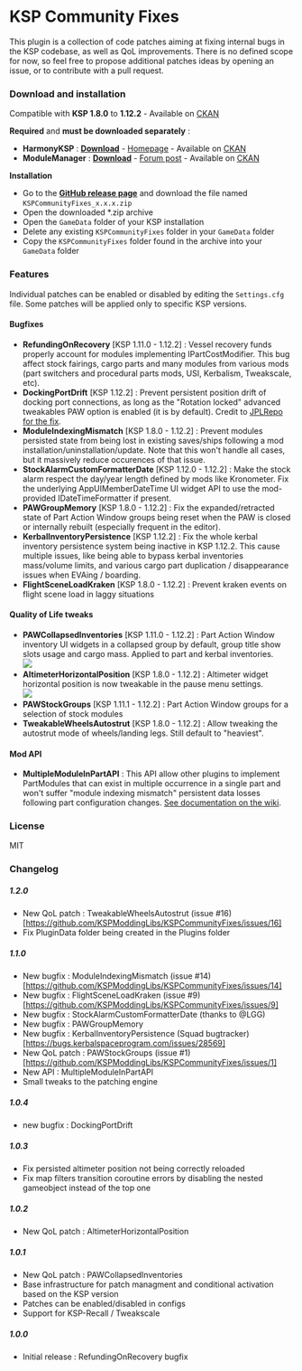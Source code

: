 # KSP Community Fixes

This plugin is a collection of code patches aiming at fixing internal bugs in the KSP codebase, as well as QoL improvements.
There is no defined scope for now, so feel free to propose additional patches ideas by opening an issue, or to contribute with a pull request.

### Download and installation

Compatible with **KSP 1.8.0** to **1.12.2** - Available on [CKAN]

**Required** and **must be downloaded separately** : 

- **HarmonyKSP** : **[Download](https://github.com/KSPModdingLibs/HarmonyKSP/releases)** - [Homepage](https://github.com/KSPModdingLibs/HarmonyKSP/) - Available on [CKAN]
- **ModuleManager** : **[Download](https://ksp.sarbian.com/jenkins/job/ModuleManager/lastSuccessfulBuild/artifact/)** - [Forum post](https://forum.kerbalspaceprogram.com/index.php?/topic/50533-18x-110x-module-manager-414-july-7th-2020-locked-inside-edition/) - Available on [CKAN]

**Installation**

- Go to the **[GitHub release page](https://github.com/KSPModdingLibs/KSPCommunityFixes/releases)** and download the file named `KSPCommunityFixes_x.x.x.zip`
- Open the downloaded *.zip archive
- Open the `GameData` folder of your KSP installation
- Delete any existing `KSPCommunityFixes` folder in your `GameData` folder
- Copy the `KSPCommunityFixes` folder found in the archive into your `GameData` folder

### Features

Individual patches can be enabled or disabled by editing the `Settings.cfg` file.
Some patches will be applied only to specific KSP versions.

#### Bugfixes

- **RefundingOnRecovery** [KSP 1.11.0 - 1.12.2] : Vessel recovery funds properly account for modules implementing IPartCostModifier. This bug affect stock fairings, cargo parts and many modules from various mods (part switchers and procedural parts mods, USI, Kerbalism, Tweakscale, etc).
- **DockingPortDrift** [KSP 1.12.2] : Prevent persistent position drift of docking port connections, as long as the "Rotation locked" advanced tweakables PAW option is enabled (it is by default). Credit to [JPLRepo for the fix](https://forum.kerbalspaceprogram.com/index.php?/topic/204248-*).
- **ModuleIndexingMismatch** [KSP 1.8.0 - 1.12.2] : Prevent modules persisted state from being lost in existing saves/ships following a mod installation/uninstallation/update. Note that this won't handle all cases, but it massively reduce occurences of that issue.
- **StockAlarmCustomFormatterDate** [KSP 1.12.0 - 1.12.2] : Make the stock alarm respect the day/year length defined by mods like Kronometer. Fix the underlying AppUIMemberDateTime UI widget API to use the mod-provided IDateTimeFormatter if present.
- **PAWGroupMemory** [KSP 1.8.0 - 1.12.2] : Fix the expanded/retracted state of Part Action Window groups being reset when the PAW is closed or internally rebuilt (especially frequent in the editor).
- **KerbalInventoryPersistence** [KSP 1.12.2] : Fix the whole kerbal inventory persistence system being inactive in KSP 1.12.2. This cause multiple issues, like being able to bypass kerbal inventories mass/volume limits, and various cargo part duplication / disappearance issues when EVAing / boarding.
- **FlightSceneLoadKraken** [KSP 1.8.0 - 1.12.2] : Prevent kraken events on flight scene load in laggy situations

#### Quality of Life tweaks 

- **PAWCollapsedInventories** [KSP 1.11.0 - 1.12.2] : Part Action Window inventory UI widgets in a collapsed group by default, group title show slots usage and cargo mass. Applied to part and kerbal inventories.\
![](https://github.com/KSPModdingLibs/KSPCommunityFixes/raw/master/Screenshots/PAWCollapsedInventories.gif)
- **AltimeterHorizontalPosition** [KSP 1.8.0 - 1.12.2] : Altimeter widget horizontal position is now tweakable in the pause menu settings.\
![](https://github.com/KSPModdingLibs/KSPCommunityFixes/raw/master/Screenshots/AltimeterHorizontalPosition.gif)
- **PAWStockGroups** [KSP 1.11.1 - 1.12.2] : Part Action Window groups for a selection of stock modules
- **TweakableWheelsAutostrut** [KSP 1.8.0 - 1.12.2] : Allow tweaking the autostrut mode of wheels/landing legs. Still default to "heaviest".

#### Mod API
- **MultipleModuleInPartAPI** : This API allow other plugins to implement PartModules that can exist in multiple occurrence in a single part and won't suffer "module indexing mismatch" persistent data losses following part configuration changes. [See documentation on the wiki](https://github.com/KSPModdingLibs/KSPCommunityFixes/wiki/MultipleModuleInPartAPI).

### License

MIT

### Changelog

##### 1.2.0
- New QoL patch : TweakableWheelsAutostrut (issue #16)[https://github.com/KSPModdingLibs/KSPCommunityFixes/issues/16]
- Fix PluginData folder being created in the Plugins folder

##### 1.1.0
- New bugfix : ModuleIndexingMismatch (issue #14)[https://github.com/KSPModdingLibs/KSPCommunityFixes/issues/14]
- New bugfix : FlightSceneLoadKraken (issue #9)[https://github.com/KSPModdingLibs/KSPCommunityFixes/issues/9]
- New bugfix : StockAlarmCustomFormatterDate (thanks to @LGG)
- New bugfix : PAWGroupMemory
- New bugfix : KerbalInventoryPersistence (Squad bugtracker)[https://bugs.kerbalspaceprogram.com/issues/28569]
- New QoL patch : PAWStockGroups (issue #1)[https://github.com/KSPModdingLibs/KSPCommunityFixes/issues/1]
- New API : MultipleModuleInPartAPI
- Small tweaks to the patching engine

##### 1.0.4
- new bugfix : DockingPortDrift

##### 1.0.3
- Fix persisted altimeter position not being correctly reloaded
- Fix map filters transition coroutine errors by disabling the nested gameobject instead of the top one

##### 1.0.2
- New QoL patch : AltimeterHorizontalPosition

##### 1.0.1
- New QoL patch : PAWCollapsedInventories
- Base infrastructure for patch managment and conditional activation based on the KSP version
- Patches can be enabled/disabled in configs
- Support for KSP-Recall / Tweakscale

##### 1.0.0
- Initial release : RefundingOnRecovery bugfix

[CKAN]: https://forum.kerbalspaceprogram.com/index.php?/topic/197082-ckan-the-comprehensive-kerbal-archive-network-v1304-hubble/